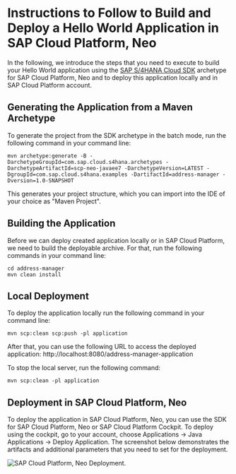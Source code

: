 # Instructions to Follow to Build and Deploy a Hello World Application in SAP Cloud Platform, Neo
In the following, we introduce the steps that you need to execute to build your Hello World application using the [SAP S/4HANA Cloud SDK](https://www.sap.com/developer/topics/s4hana-cloud-sdk.html) archetype for SAP Cloud Platform, Neo and to deploy this application locally and in SAP Cloud Platform account.

## Generating the Application from a Maven Archetype
To generate the project from the SDK archetype in the batch mode, run the following command in your command line:
```
mvn archetype:generate -B -DarchetypeGroupId=com.sap.cloud.s4hana.archetypes -DarchetypeArtifactId=scp-neo-javaee7 -DarchetypeVersion=LATEST -DgroupId=com.sap.cloud.s4hana.examples -DartifactId=address-manager -Dversion=1.0-SNAPSHOT
```
This generates your project structure, which you can import into the IDE of your choice as "Maven Project".

## Building the Application
Before we can deploy created application locally or in SAP Cloud Platform, we need to build the deployable archive. For that, run the following commands in your command line:
```
cd address-manager
mvn clean install
```

## Local Deployment
To deploy the application locally run the following command in your command line:
```
mvn scp:clean scp:push -pl application
```
After that, you can use the following URL to access the deployed application:
http://localhost:8080/address-manager-application

To stop the local server, run the following command:
```
mvn scp:clean -pl application
```

## Deployment in SAP Cloud Platform, Neo
To deploy the application in SAP Cloud Platform, Neo, you can use the SDK for SAP Cloud Platform, Neo or SAP Cloud Platform Cockpit. 
To deploy using the cockpit, go to your account, choose Applications -> Java Applications -> Deploy Application. The screenshot below demonstrates the artifacts and additional parameters that you need to set for the deployment.

![SAP Cloud Platform, Neo Deployment](https://github.com/SAP/cloud-s4-sdk-book/blob/powerweek_helloworld/Deployment.png).
